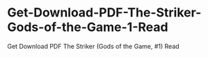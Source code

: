 # Get-Download-PDF-The-Striker-Gods-of-the-Game-1-Read
Get Download PDF The Striker (Gods of the Game, #1) Read

